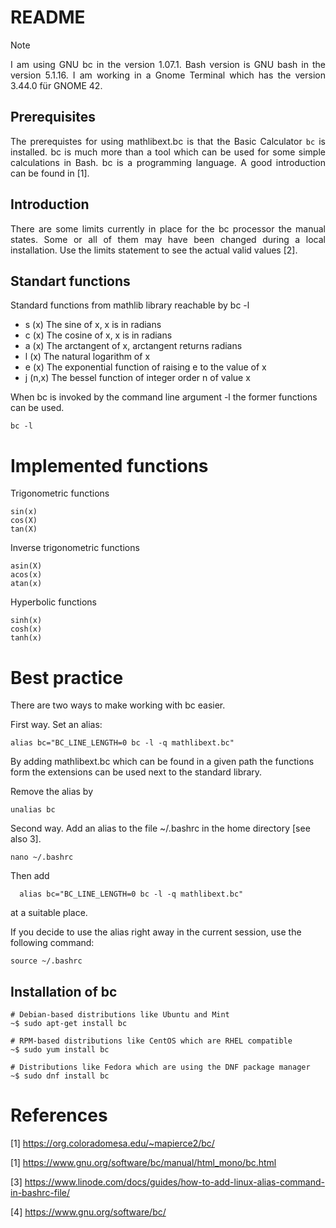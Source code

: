 # README

> [!NOTE]
> <p align="justify">I am using GNU bc in the version 1.07.1. Bash version is GNU bash in the version 5.1.16. I am working in a Gnome Terminal which has the version 3.44.0 für GNOME 42.</p>

## Prerequisites

<p align="justify">The prerequistes for using mathlibext.bc is that the Basic Calculator <code>bc</code> is installed. bc is much more than a tool which can be used for some simple calculations in Bash. bc is a programming language. A good introduction can be found in [1].</p>

## Introduction

<p align="justify">There are some limits currently in place for the bc processor the manual states. Some or all of them may have been changed during a local installation. Use the limits statement to see the actual valid values [2].</p>

## Standart functions

Standard functions from mathlib library reachable by bc -l

* s (x) The sine of x, x is in radians
* c (x) The cosine of x, x is in radians
* a (x) The arctangent of x, arctangent returns radians
* l (x) The natural logarithm of x
* e (x) The exponential function of raising e to the value of x
* j (n,x) The bessel function of integer order n of value x

When bc is invoked by the command line argument -l the former functions can be used.

    bc -l

# Implemented functions

Trigonometric functions

    sin(x)
    cos(X)
    tan(X)

Inverse trigonometric functions

    asin(X)
    acos(x)
    atan(x)

Hyperbolic functions

    sinh(x)
    cosh(x)
    tanh(x)

# Best practice

<p align="justify">There are two ways to make working with bc easier.</p>

First way. Set an alias:

    alias bc="BC_LINE_LENGTH=0 bc -l -q mathlibext.bc"

By adding mathlibext.bc which can be found in a given path the functions form the extensions can be used next to the standard library.   

Remove the alias by

    unalias bc

Second way. Add an alias to the file ~/.bashrc in the home directory [see also 3].

    nano ~/.bashrc

Then add

      alias bc="BC_LINE_LENGTH=0 bc -l -q mathlibext.bc"
      
at a suitable place.
  
If you decide to use the alias right away in the current session, use the following command:

    source ~/.bashrc

## Installation of bc

    # Debian-based distributions like Ubuntu and Mint
    ~$ sudo apt-get install bc

    # RPM-based distributions like CentOS which are RHEL compatible
    ~$ sudo yum install bc

    # Distributions like Fedora which are using the DNF package manager
    ~$ sudo dnf install bc
    
# References

[1] https://org.coloradomesa.edu/~mapierce2/bc/

[1] https://www.gnu.org/software/bc/manual/html_mono/bc.html

[3] https://www.linode.com/docs/guides/how-to-add-linux-alias-command-in-bashrc-file/

[4] https://www.gnu.org/software/bc/
